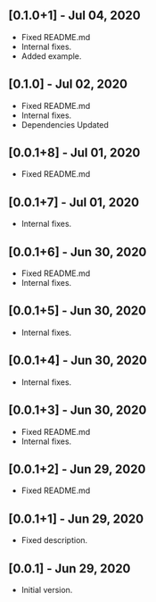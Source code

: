 ## [0.1.0+1] - Jul 04, 2020

* Fixed README.md
* Internal fixes.
* Added example.

## [0.1.0] - Jul 02, 2020

* Fixed README.md
* Internal fixes.
* Dependencies Updated

## [0.0.1+8] - Jul 01, 2020

* Fixed README.md

## [0.0.1+7] - Jul 01, 2020

* Internal fixes.

## [0.0.1+6] - Jun 30, 2020

* Fixed README.md
* Internal fixes.

## [0.0.1+5] - Jun 30, 2020

* Internal fixes.

## [0.0.1+4] - Jun 30, 2020

* Internal fixes.

## [0.0.1+3] - Jun 30, 2020

* Fixed README.md
* Internal fixes.

## [0.0.1+2] - Jun 29, 2020

* Fixed README.md

## [0.0.1+1] - Jun 29, 2020

* Fixed description.

## [0.0.1] - Jun 29, 2020

* Initial version.
